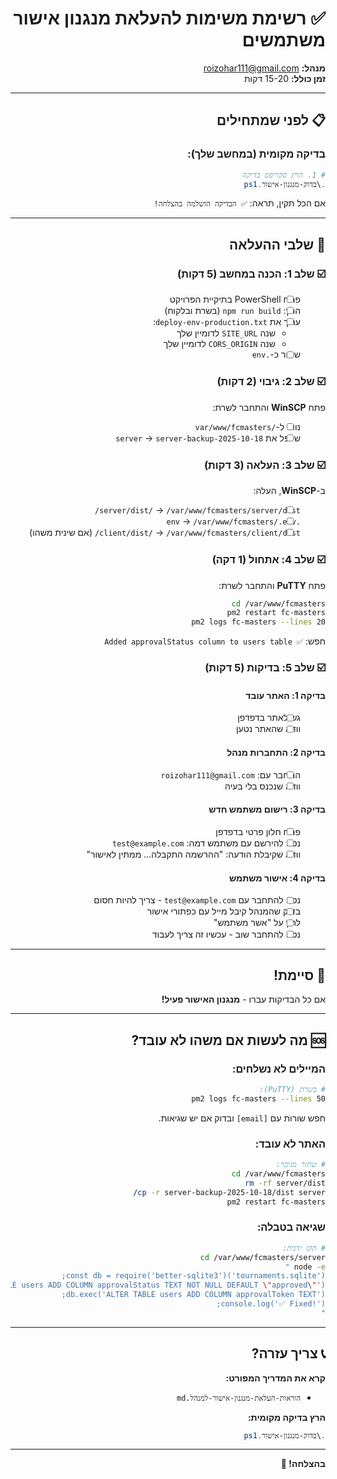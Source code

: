 <div dir="rtl" style="text-align: right;">

# ✅ רשימת משימות להעלאת מנגנון אישור משתמשים

**מנהל:** roizohar111@gmail.com  
**זמן כולל:** 15-20 דקות

---

## 📋 לפני שמתחילים

### בדיקה מקומית (במחשב שלך):

```powershell
# 1. הרץ סקריפט בדיקה
.\בדוק-מנגנון-אישור.ps1
```

אם הכל תקין, תראה: `✅ הבדיקה הושלמה בהצלחה!`

---

## 🚀 שלבי ההעלאה

### ☑️ שלב 1: הכנה במחשב (5 דקות)

- [ ] פתח PowerShell בתיקיית הפרויקט
- [ ] הרץ: `npm run build` (בשרת ובלקוח)
- [ ] ערוך את `deploy-env-production.txt`:
  - שנה `SITE_URL` לדומיין שלך
  - שנה `CORS_ORIGIN` לדומיין שלך
- [ ] שמור כ-`.env`

### ☑️ שלב 2: גיבוי (2 דקות)

פתח **WinSCP** והתחבר לשרת:

- [ ] נווט ל-`/var/www/fcmasters`
- [ ] שכפל את `server` → `server-backup-2025-10-18`

### ☑️ שלב 3: העלאה (3 דקות)

ב-**WinSCP**, העלה:

- [ ] `server/dist/` → `/var/www/fcmasters/server/dist/`
- [ ] `.env` → `/var/www/fcmasters/.env`
- [ ] `client/dist/` → `/var/www/fcmasters/client/dist/` (אם שינית משהו)

### ☑️ שלב 4: אתחול (1 דקה)

פתח **PuTTY** והתחבר לשרת:

```bash
cd /var/www/fcmasters
pm2 restart fc-masters
pm2 logs fc-masters --lines 20
```

חפש: `✅ Added approvalStatus column to users table`

### ☑️ שלב 5: בדיקות (5 דקות)

#### בדיקה 1: האתר עובד
- [ ] גש לאתר בדפדפן
- [ ] וודא שהאתר נטען

#### בדיקה 2: התחברות מנהל
- [ ] התחבר עם: `roizohar111@gmail.com`
- [ ] וודא שנכנס בלי בעיה

#### בדיקה 3: רישום משתמש חדש
- [ ] פתח חלון פרטי בדפדפן
- [ ] נסה להירשם עם משתמש דמה: `test@example.com`
- [ ] וודא שקיבלת הודעה: "ההרשמה התקבלה... ממתין לאישור"

#### בדיקה 4: אישור משתמש
- [ ] נסה להתחבר עם `test@example.com` - צריך להיות חסום
- [ ] בדוק שהמנהל קיבל מייל עם כפתורי אישור
- [ ] לחץ על "אשר משתמש"
- [ ] נסה להתחבר שוב - עכשיו זה צריך לעבוד

---

## 🎉 סיימת!

אם כל הבדיקות עברו - **מנגנון האישור פעיל!**

---

## 🆘 מה לעשות אם משהו לא עובד?

### המיילים לא נשלחים:

```bash
# בשרת (PuTTY):
pm2 logs fc-masters --lines 50
```

חפש שורות עם `[email]` ובדוק אם יש שגיאות.

### האתר לא עובד:

```bash
# שחזר מגיבוי:
cd /var/www/fcmasters
rm -rf server/dist
cp -r server-backup-2025-10-18/dist server/
pm2 restart fc-masters
```

### שגיאה בטבלה:

```bash
# תקן ידנית:
cd /var/www/fcmasters/server
node -e "
const db = require('better-sqlite3')('tournaments.sqlite');
db.exec('ALTER TABLE users ADD COLUMN approvalStatus TEXT NOT NULL DEFAULT \"approved\"');
db.exec('ALTER TABLE users ADD COLUMN approvalToken TEXT');
console.log('✅ Fixed!');
"
```

---

## 📞 צריך עזרה?

**קרא את המדריך המפורט:**
- `הוראות-העלאת-מנגנון-אישור-למנהל.md`

**הרץ בדיקה מקומית:**
```powershell
.\בדוק-מנגנון-אישור.ps1
```

---

**בהצלחה! 🚀**

</div>


